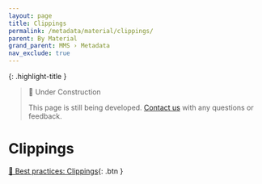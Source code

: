 ```yaml
---
layout: page
title: Clippings
permalink: /metadata/material/clippings/
parent: By Material
grand_parent: MMS › Metadata
nav_exclude: true
---
```


{: .highlight-title }
> 🚧 Under Construction
>
> This page is still being developed. [Contact us](/metadata-documentation/contact/) with any questions or feedback.

# Clippings

[📄 Best practices: Clippings](https://docs.google.com/document/u/0/d/1e8CE3VGq47AlmDuH3gLo7FRx5LmDwMFDGX1rewpkmis/edit){: .btn }